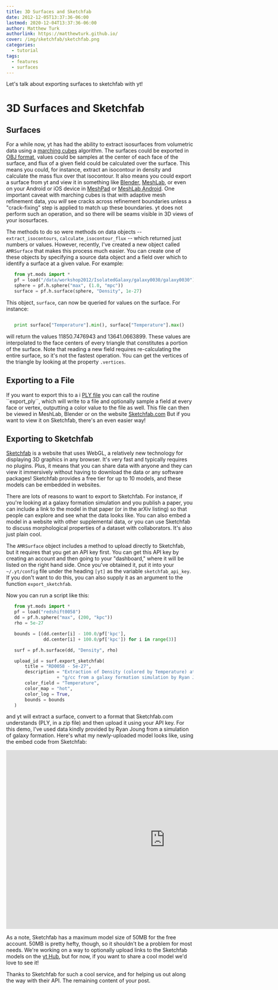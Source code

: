 ```yaml
---
title: 3D Surfaces and Sketchfab
date: 2012-12-05T13:37:36-06:00
lastmod: 2020-12-04T13:37:36-06:00
author: Matthew Turk
authorlink: https://matthewturk.github.io/
cover: /img/sketchfab/sketchfab.png
categories:
  - tutorial
tags:
  - features
  - surfaces
---
```


Let's talk about exporting surfaces to sketchfab with yt!

<!--more-->

3D Surfaces and Sketchfab
=========================

Surfaces
--------

For a while now, yt has had the ability to extract isosurfaces from volumetric
data using a [marching cubes](http://en.wikipedia.org/wiki/Marching_cubes)
algorithm.  The surfaces could be exported in 
[OBJ format](http://en.wikipedia.org/wiki/Wavefront_.obj_file), 
values could be samples
at the center of each face of the surface, and flux of a given field could be
calculated over the surface.  This means you could, for instance, extract an
isocontour in density and calculate the mass flux over that isocontour.  It
also means you could export a surface from yt and view it in something like
[Blender](http://www.blender.org/), [MeshLab](http://meshlab.sourceforge.net/), 
or even on your Android or iOS device in
[MeshPad](http://www.meshpad.org/) or 
[MeshLab Android](https://play.google.com/store/apps/details?id=it.isticnr.meshlab&hl=en).
One important caveat with marching cubes is that with adaptive mesh refinement
data, you *will* see cracks across refinement boundaries unless a
"crack-fixing" step is applied to match up these boundaries.  yt does not
perform such an operation, and so there will be seams visible in 3D views of
your isosurfaces.

The methods to do so were methods on data objects -- ``extract_isocontours``,
``calculate_isocontour_flux`` -- which returned just numbers or values.
However, recently, I've created a new object called ``AMRSurface`` that makes
this process much easier.  You can create one of these objects by specifying a
source data object and a field over which to identify a surface at a given
value.  For example:

```Python
   from yt.mods import *
   pf = load("/data/workshop2012/IsolatedGalaxy/galaxy0030/galaxy0030")
   sphere = pf.h.sphere("max", (1.0, "mpc"))
   surface = pf.h.surface(sphere, "Density", 1e-27)
```

This object, ``surface``, can now be queried for values on the surface.  For
instance:

```Python

   print surface["Temperature"].min(), surface["Temperature"].max()

```

will return the values 11850.7476943 and 13641.0663899.  These values are
interpolated to the face centers of every triangle that constitutes a portion
of the surface.  Note that reading a new field requires re-calculating the
entire surface, so it's not the fastest operation.  You can get the vertices of
the triangle by looking at the property ``.vertices``.

Exporting to a File
-------------------

If you want to export this to a i
[PLY file](http://en.wikipedia.org/wiki/PLY_(file_format)) you can call the routine
``export_ply``, which will write to a file and optionally sample a field at
every face or vertex, outputting a color value to the file as well.  This file
can then be viewed in MeshLab, Blender or on the website 
[Sketchfab.com](Sketchfab.com)  But if you want to view it on Sketchfab, there's an even
easier way!

Exporting to Sketchfab
----------------------

[Sketchfab](http://sketchfab.com) is a website that uses WebGL, a relatively
new technology for displaying 3D graphics in any browser.  It's very fast and
typically requires no plugins.  Plus, it means that you can share data with
anyone and they can view it immersively without having to download the data or
any software packages!  Sketchfab provides a free tier for up to 10 models, and
these models can be embedded in websites.

There are lots of reasons to want to export to Sketchfab.  For instance, if
you're looking at a galaxy formation simulation and you publish a paper, you
can include a link to the model in that paper (or in the arXiv listing) so that
people can explore and see what the data looks like.  You can also embed a
model in a website with other supplemental data, or you can use Sketchfab to
discuss morphological properties of a dataset with collaborators.  It's also
just plain cool.

The ``AMRSurface`` object includes a method to upload directly to Sketchfab,
but it requires that you get an API key first.  You can get this API key by
creating an account and then going to your "dashboard," where it will be listed
on the right hand side.  Once you've obtained it, put it into your
``~/.yt/config`` file under the heading ``[yt]`` as the variable
``sketchfab_api_key``.  If you don't want to do this, you can also supply it as
an argument to the function ``export_sketchfab``.

Now you can run a script like this:

```Python
   from yt.mods import *
   pf = load("redshift0058")
   dd = pf.h.sphere("max", (200, "kpc"))
   rho = 5e-27

   bounds = [(dd.center[i] - 100.0/pf['kpc'],
              dd.center[i] + 100.0/pf['kpc']) for i in range(3)]

   surf = pf.h.surface(dd, "Density", rho)

   upload_id = surf.export_sketchfab(
       title = "RD0058 - 5e-27",
       description = "Extraction of Density (colored by Temperature) at 5e-27 " \
                   + "g/cc from a galaxy formation simulation by Ryan Joung."
       color_field = "Temperature",
       color_map = "hot",
       color_log = True,
       bounds = bounds
   )
```

and yt will extract a surface, convert to a format that Sketchfab.com
understands (PLY, in a zip file) and then upload it using your API key.  For
this demo, I've used data kindly provided by Ryan Joung from a simulation of
galaxy formation.  Here's what my newly-uploaded model looks like, using the
embed code from Sketchfab:

<!---
fix this with a custom shortcode
--->

   <iframe frameborder="0" height="480" width="854" allowFullScreen
   webkitallowfullscreen="true" mozallowfullscreen="true"
   src="https://skfb.ly/l4jh2edcba?autostart=0&transparent=0&autospin=0&controls=1&watermark=1"></iframe> 

As a note, Sketchfab has a maximum model size of 50MB for the free account.
50MB is pretty hefty, though, so it shouldn't be a problem for most needs.
We're working on a way to optionally upload links to the Sketchfab models on
the [yt Hub](https://hub.yt-project.org/), but for now, if you want to share
a cool model we'd love to see it!

Thanks to Sketchfab for such a cool service, and for helping us out along the
way with their API.
The remaining content of your post.
